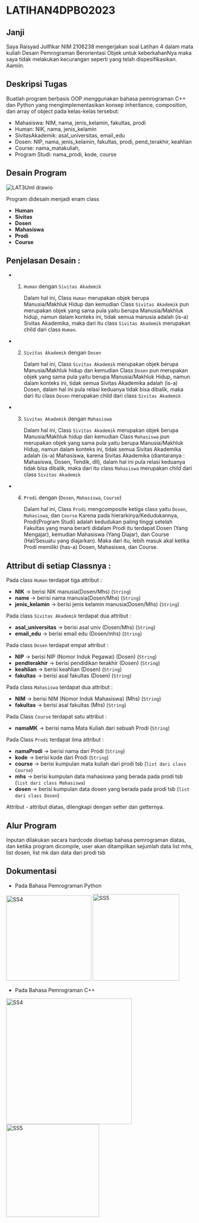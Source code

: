 # LATIHAN4DPBO2023

## Janji
Saya Raisyad Jullfikar NIM 2106238 mengerjakan soal Latihan 4 dalam mata kuliah Desain Pemrograman Berorientasi 
Objek untuk keberkahanNya maka saya tidak melakukan kecurangan seperti yang telah dispesifikasikan. Aamiin.

## Deskripsi Tugas
Buatlah program berbasis OOP menggunakan bahasa pemrograman C++ dan Python  yang mengimplementasikan konsep inheritance, composition, dan array of object pada kelas-kelas tersebut:
* Mahasiswa: NIM, nama, jenis_kelamin, fakultas, prodi
* Human: NIK, nama, jenis_kelamin
* SivitasAkademik: asal_universitas, email_edu
* Dosen: NIP, nama, jenis_kelamin, fakultas, prodi, pend_terakhir, keahlian
* Course: nama_matakuliah, 
* Program Studi: nama_prodi, kode, course

## Desain Program
![LAT3Uml drawio](https://user-images.githubusercontent.com/92106283/223162544-fb03fea7-b940-4597-9b55-1b52d07d4201.png)

Program didesain menjadi enam class
* **Human**
* **Sivitas**
* **Dosen**
* **Mahasiswa**
* **Prodi**
* **Course**

## Penjelasan Desain : 
- 1. `Human` dengan `Sivitas Akademik`

      Dalam hal ini, Class `Human` merupakan objek berupa Manusia/Makhluk Hidup dan kemudian Class `Sivitas Akademik` pun merupakan objek yang sama pula yaitu berupa Manusia/Makhluk hidup, namun dalam konteks ini, tidak semua manusia adalah (is-a) Sivitas Akademika, maka dari itu class `Sivitas Akademik` merupakan child dari class `Human`. 

- 2. `Sivitas Akademik` dengan `Dosen`

      Dalam hal ini, Class `Sivitas Akademik` merupakan objek berupa Manusia/Makhluk hidup dan kemudian Class `Dosen` pun merupakan objek yang sama pula yaitu berupa Manusia/Makhluk Hidup, namun dalam konteks ini, tidak semua Sivitas Akademika adalah (is-a) Dosen, dalam hal ini pula relasi keduanya tidak bisa dibalik, maka dari itu class `Dosen` merupakan child dari class `Sivitas Akademik`
      
- 3. `Sivitas Akademik` dengan `Mahasiswa`

      Dalam hal ini, Class `Sivitas Akademik` merupakan objek berupa Manusia/Makhluk hidup dan kemudian Class `Mahasiswa` pun merupakan objek yang sama pula yaitu berupa Manusia/Makhluk Hidup, namun dalam konteks ini, tidak semua Sivitas Akademika adalah (is-a) Mahasiswa, karena Sivitas Akademika (diantaranya : Mahasiswa, Dosen, Tendik, dll), dalam hal ini pula relasi keduanya tidak bisa dibalik, maka dari itu class `Mahasiswa` merupakan child dari class `Sivitas Akademik`
      
- 4. `Prodi` dengan (`Dosen`, `Mahasiswa`, `Course`)

      Dalam hal ini, Class `Prodi` mengcomposite ketiga class yaitu `Dosen`, `Mahasiswa`, dan `Course` Karena pada hierarkinya/Kedudukannya, Prodi(Program Studi) adalah kedudukan paling tinggi setelah Fakultas yang mana berarti didalam Prodi itu terdapat Dosen (Yang Mengajar), kemudian Mahasiswa (Yang Diajar), dan Course (Hal/Sesuatu yang diajarkan). Maka dari itu, lebih masuk akal ketika Prodi memiliki (has-a) Dosen, Mahasiswa, dan Course.

## Attribut di setiap Classnya : 

Pada class `Human` terdapat tiga attribut :
* **NIK**           -> berisi NIK manusia(Dosen/Mhs)           (`String`)
* **name**          -> berisi nama manusia(Dosen/Mhs)          (`String`)
* **jenis_kelamin** -> berisi jenis kelamin manusia(Dosen/Mhs) (`String`)

Pada class `Sivitas Akademik` terdapat dua attribut :
* **asal_universitas** -> berisi asal univ (Dosen/Mhs) (`String`)
* **email_edu**        -> berisi email edu (Dosen/mhs) (`String`)

Pada class `Dosen` terdapat empat attribut :
* **NIP**          -> berisi NIP (Nomor Induk Pegawai) (Dosen) (`String`)
* **pendterakhir** -> berisi pendidikan terakhir (Dosen)       (`String`)
* **keahlian**     -> berisi keahlian (Dosen)                  (`String`)
* **fakultas**     -> berisi asal fakultas (Dosen)             (`String`)

Pada class `Mahasiswa` terdapat dua attribut :
* **NIM**       -> berisi NIM (Nomor Induk Mahasiswa) (Mhs) (`String`)
* **fakultas**  -> berisi asal fakultas (Mhs)               (`String`)

Pada Class `Course` terdapat satu attribut :
* **namaMK**  -> berisi nama Mata Kuliah dari sebuah Prodi (`String`)

Pada Class `Prodi` terdapat lima attribut :
* **namaProdi** -> berisi nama dari Prodi   (`String`)
* **kode**      -> berisi kode dari Prodi   (`String`)
* **course**    -> berisi kumpulan mata kuliah dari prodi tsb (`list dari class Course`)
* **mhs**       -> berisi kumpulan data mahasiswa yang berada pada prodi tsb (`list dari class Mahasiswa`)
* **dosen**     -> berisi kumpulan data dosen yang berada pada prodi tsb (`list dari class Dosen`)


Attribut - attribut diatas, dilengkapi dengan setter dan getternya.


## Alur Program
Inputan dilakukan secara hardcode disetiap bahasa pemrograman diatas, dan ketika program dicompile, user akan ditampilkan sejumlah data list mhs, list dosen, list mk dan data dari prodi tsb

## Dokumentasi
* Pada Bahasa Pemrograman Python

<img width="229" alt="SS4" src="https://user-images.githubusercontent.com/92106283/223443197-f76c963a-92c8-4785-afbc-8c88f2b3dccf.png">

<img width="233" alt="SS5" src="https://user-images.githubusercontent.com/92106283/223443216-94776d16-4561-4634-98f0-e39c25d76fe9.png">

* Pada Bahasa Pemrograman C++

<img width="338" alt="SS4" src="https://user-images.githubusercontent.com/92106283/223443375-e1760c0b-76c8-47d9-8e1f-caa5d7cc1bc5.png">

<img width="250" alt="SS5" src="https://user-images.githubusercontent.com/92106283/223443455-ccb55978-3dde-4879-9d0f-c80b822c36a7.png">

